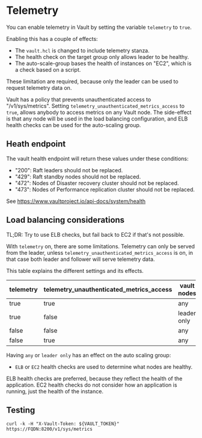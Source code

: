 # Telemetry

You can enable telemetry in Vault by setting the variable `telemetry` to `true`.

Enabling this has a couple of effects:

- The `vault.hcl` is changed to include telemetry stanza.
- The health check on the target group only allows leader to be healthy.
- The auto-scale-group bases the health of instances on "EC2", which is a check based on a script.

These limitation are required, because only the leader can be used to request telemetry data on.

Vault has a policy that prevents unauthenticated access to "/v1/sys/metrics". Setting `telemetry_unauthenticated_metrics_access` to `true`, allows anybody to access metrics on any Vault node. The side-effect is that any node will be used in the load balancing configuration, and ELB health checks can be used for the auto-scaling group.

## Heath endpoint

The vault health endpoint will return these values under these conditions:

- "200": Raft leaders should not be replaced.
- "429": Raft standby nodes should not be replaced.
- "472": Nodes of Disaster recovery cluster should not be replaced.
- "473": Nodes of Performance replication cluster should not be replaced.

See https://www.vaultproject.io/api-docs/system/health

## Load balancing considerations

TL;DR: Try to use ELB checks, but fail back to EC2 if that's not possible.

With `telemetry` on, there are some limitations. Telemetry can only be served from the leader, unless `telemetry_unauthenticated_metrics_access` is on, in that case both leader and follower will serve telemetry data.

This table explains the different settings and its effects.

| telemetry | telemetry_unauthenticated_metrics_access | vault nodes |
|-----------|------------------------------------------|-------------|
| true      | true                                     | any         |
| true      | false                                    | leader only |
| false     | false                                    | any         |
| false     | true                                     | any         |

Having `any` or `leader only` has an effect on the auto scaling group:

- `ELB` or `EC2` health checks are used to determine what nodes are healthy.

ELB health checks are preferred, because they reflect the health of the application. EC2 health checks do not consider how an application is running, just the health of the instance.

## Testing

```
curl -k -H "X-Vault-Token: ${VAULT_TOKEN}" https://FQDN:8200/v1/sys/metrics
```
